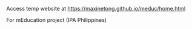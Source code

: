 Access temp website at https://maxinetong.github.io/meduc/home.html

For mEducation project (IPA Philippines)
